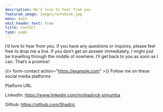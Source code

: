```yaml
---
description: We'd love to hear from you
featured_image: images/notebook.jpg
menu: main
omit_header_text: true
title: Contact
type: page
---
```



I’d love to hear from you. If you have any questions or inquires, please feel free to drop me a line. If you don’t get an answer immediately, I might just be travelling through the middle of nowhere. I’ll get back to you as soon as I can. That’s a promise! 

{{< form-contact action="https://example.com"  >}}
Follow me on these social media platforms 


Platform	URL

LinkedIn:	https://www.linkedin.com/in/shadrick-simumba

Github:	https://github.com/Shadric 

